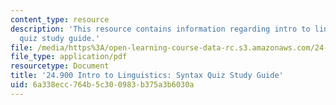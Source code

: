 ```yaml
---
content_type: resource
description: 'This resource contains information regarding intro to linguistics: syntax
  quiz study guide.'
file: /media/https%3A/open-learning-course-data-rc.s3.amazonaws.com/24-900-introduction-to-linguistics-fall-2012/6a338ecc764b5c300983b375a3b6030a_MIT24_900F12_SntxQzGuide.pdf
file_type: application/pdf
resourcetype: Document
title: '24.900 Intro to Linguistics: Syntax Quiz Study Guide'
uid: 6a338ecc-764b-5c30-0983-b375a3b6030a
---
```


